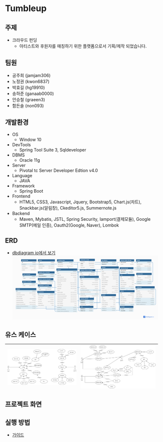 # Tumbleup
## 주제
* 크라우드 펀딩
    * 아티스트와 후원자를 매칭하기 위한 플랫폼으로서 기획/제작 되었습니다.
## 팀원
* 공주희 (jamjam306)
* 노정권 (kwon6837)
* 박효길 (hg19910)
* 송하준 (ganaab0000)
* 안승철 (graeen3)
* 함든솔 (non093)
## 개발환경
* OS
    * Window 10
* DevTools
    * Spring Tool Suite 3, Sqldeveloper
* DBMS
    * Oracle 11g
* Server
    * Pivotal tc Server Developer Edtion v4.0
* Language
    * JAVA
* Framework
    * Spring Boot
* Frontend 
    * HTML5, CSS3, Javascript, Jquery, Bootstrap5, Chart.js(차트), Snackbar.js(알림창), Ckeditor5.js, Summernote.js
* Backend
    * Maven, Mybatis, JSTL, Spring Security, Iamport(결제모듈), Google SMTP(메일 인증), Oauth2(Google, Naver), Lombok
## ERD
* [dbdiagram io에서 보기](https://dbdiagram.io/d/605840deecb54e10c33c9058)
![tumbleup_erd](/docs/img/tumbleup_erd.png)
## 유스 케이스

 ![tumbleup_erd](/docs/img/usecase_2.jpg) | ![tumbleup_erd](/docs/img/usecase_1.jpg)
:-------------------------:|:-------------------------:



## 프로젝트 화면

## 실행 방법
* [가이드](https://dbdiagram.io/d/605840deecb54e10c33c9058)
